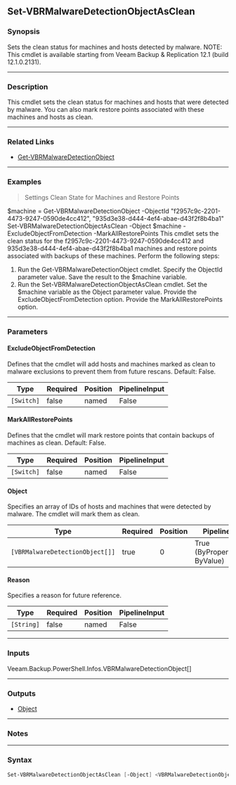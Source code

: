 Set-VBRMalwareDetectionObjectAsClean
------------------------------------

### Synopsis
Sets the clean status for machines and hosts detected by malware.
NOTE: This cmdlet is available starting from Veeam Backup & Replication 12.1 (build 12.1.0.2131).

---

### Description

This cmdlet sets the clean status for machines and hosts that were detected by malware. You can also mark restore points associated with these machines and hosts as clean.

---

### Related Links
* [Get-VBRMalwareDetectionObject](Get-VBRMalwareDetectionObject)

---

### Examples
> Settings Clean State for Machines and Restore Points

$machine = Get-VBRMalwareDetectionObject -ObjectId "f2957c9c-2201-4473-9247-0590de4cc412", "935d3e38-d444-4ef4-abae-d43f2f8b4ba1"
Set-VBRMalwareDetectionObjectAsClean -Object $machine -ExcludeObjectFromDetection -MarkAllRestorePoints
This cmdlet sets the clean status for the f2957c9c-2201-4473-9247-0590de4cc412 and 935d3e38-d444-4ef4-abae-d43f2f8b4ba1 machines and restore points associated with backups of these machines.
Perform the following steps:
1. Run the Get-VBRMalwareDetectionObject cmdlet. Specify the ObjectId parameter value. Save the result to the $machine variable.
2. Run the Set-VBRMalwareDetectionObjectAsClean cmdlet. Set the $machine variable as the Object parameter value. Provide the ExcludeObjectFromDetection option. Provide the MarkAllRestorePoints option.

---

### Parameters
#### **ExcludeObjectFromDetection**
Defines that the cmdlet will add hosts and machines marked as clean to malware exclusions to prevent them from future rescans.
Default: False.

|Type      |Required|Position|PipelineInput|
|----------|--------|--------|-------------|
|`[Switch]`|false   |named   |False        |

#### **MarkAllRestorePoints**
Defines that the cmdlet will mark restore points that contain backups of machines as clean.
Default: False.

|Type      |Required|Position|PipelineInput|
|----------|--------|--------|-------------|
|`[Switch]`|false   |named   |False        |

#### **Object**
Specifies an array of IDs of hosts and machines that were detected by malware. The cmdlet will mark them as clean.

|Type                           |Required|Position|PipelineInput                 |
|-------------------------------|--------|--------|------------------------------|
|`[VBRMalwareDetectionObject[]]`|true    |0       |True (ByPropertyName, ByValue)|

#### **Reason**
Specifies a reason for future reference.

|Type      |Required|Position|PipelineInput|
|----------|--------|--------|-------------|
|`[String]`|false   |named   |False        |

---

### Inputs
Veeam.Backup.PowerShell.Infos.VBRMalwareDetectionObject[]

---

### Outputs
* [Object](https://learn.microsoft.com/en-us/dotnet/api/System.Object)

---

### Notes

---

### Syntax
```PowerShell
Set-VBRMalwareDetectionObjectAsClean [-Object] <VBRMalwareDetectionObject[]> [-ExcludeObjectFromDetection] [-MarkAllRestorePoints] [-Reason <String>] [<CommonParameters>]
```
